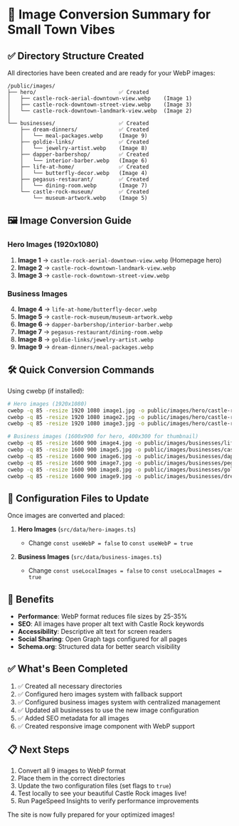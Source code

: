 # 📸 Image Conversion Summary for Small Town Vibes

## ✅ Directory Structure Created

All directories have been created and are ready for your WebP images:

```
/public/images/
├── hero/                          ✅ Created
│   ├── castle-rock-aerial-downtown-view.webp    (Image 1)
│   ├── castle-rock-downtown-street-view.webp    (Image 3)
│   └── castle-rock-downtown-landmark-view.webp  (Image 2)
│
└── businesses/                    ✅ Created
    ├── dream-dinners/             ✅ Created
    │   └── meal-packages.webp     (Image 9)
    ├── goldie-links/              ✅ Created
    │   └── jewelry-artist.webp    (Image 8)
    ├── dapper-barbershop/         ✅ Created
    │   └── interior-barber.webp   (Image 6)
    ├── life-at-home/              ✅ Created
    │   └── butterfly-decor.webp   (Image 4)
    ├── pegasus-restaurant/        ✅ Created
    │   └── dining-room.webp       (Image 7)
    └── castle-rock-museum/        ✅ Created
        └── museum-artwork.webp    (Image 5)
```

## 🖼️ Image Conversion Guide

### Hero Images (1920x1080)
1. **Image 1** → `castle-rock-aerial-downtown-view.webp` (Homepage hero)
2. **Image 2** → `castle-rock-downtown-landmark-view.webp`
3. **Image 3** → `castle-rock-downtown-street-view.webp`

### Business Images
4. **Image 4** → `life-at-home/butterfly-decor.webp`
5. **Image 5** → `castle-rock-museum/museum-artwork.webp`
6. **Image 6** → `dapper-barbershop/interior-barber.webp`
7. **Image 7** → `pegasus-restaurant/dining-room.webp`
8. **Image 8** → `goldie-links/jewelry-artist.webp`
9. **Image 9** → `dream-dinners/meal-packages.webp`

## 🛠️ Quick Conversion Commands

Using cwebp (if installed):
```bash
# Hero images (1920x1080)
cwebp -q 85 -resize 1920 1080 image1.jpg -o public/images/hero/castle-rock-aerial-downtown-view.webp
cwebp -q 85 -resize 1920 1080 image2.jpg -o public/images/hero/castle-rock-downtown-landmark-view.webp
cwebp -q 85 -resize 1920 1080 image3.jpg -o public/images/hero/castle-rock-downtown-street-view.webp

# Business images (1600x900 for hero, 400x300 for thumbnail)
cwebp -q 85 -resize 1600 900 image4.jpg -o public/images/businesses/life-at-home/butterfly-decor.webp
cwebp -q 85 -resize 1600 900 image5.jpg -o public/images/businesses/castle-rock-museum/museum-artwork.webp
cwebp -q 85 -resize 1600 900 image6.jpg -o public/images/businesses/dapper-barbershop/interior-barber.webp
cwebp -q 85 -resize 1600 900 image7.jpg -o public/images/businesses/pegasus-restaurant/dining-room.webp
cwebp -q 85 -resize 1600 900 image8.jpg -o public/images/businesses/goldie-links/jewelry-artist.webp
cwebp -q 85 -resize 1600 900 image9.jpg -o public/images/businesses/dream-dinners/meal-packages.webp
```

## 📝 Configuration Files to Update

Once images are converted and placed:

1. **Hero Images** (`src/data/hero-images.ts`)
   - Change `const useWebP = false` to `const useWebP = true`

2. **Business Images** (`src/data/business-images.ts`)
   - Change `const useLocalImages = false` to `const useLocalImages = true`

## 🚀 Benefits

- **Performance**: WebP format reduces file sizes by 25-35%
- **SEO**: All images have proper alt text with Castle Rock keywords
- **Accessibility**: Descriptive alt text for screen readers
- **Social Sharing**: Open Graph tags configured for all pages
- **Schema.org**: Structured data for better search visibility

## ✅ What's Been Completed

1. ✅ Created all necessary directories
2. ✅ Configured hero images system with fallback support
3. ✅ Configured business images system with centralized management
4. ✅ Updated all businesses to use the new image configuration
5. ✅ Added SEO metadata for all images
6. ✅ Created responsive image component with WebP support

## 📋 Next Steps

1. Convert all 9 images to WebP format
2. Place them in the correct directories
3. Update the two configuration files (set flags to `true`)
4. Test locally to see your beautiful Castle Rock images live!
5. Run PageSpeed Insights to verify performance improvements

The site is now fully prepared for your optimized images!
